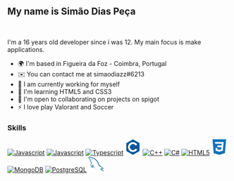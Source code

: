 My name is Simão Dias Peça
---
<br>

I'm a 16 years old developer since i was 12. My main focus is make applications.

* 🌍  I'm based in Figueira da Foz - Coimbra, Portugal
* ✉️  You can contact me at simaodiazz#6213
* 🚀  I am currently working for myself
* 🧠  I'm learning HTML5 and CSS3
* 🤝  I'm open to collaborating on projects on spigot
* ⚡  I love play Valorant and Soccer

### Skills

<p align="left">
<a href="https://developer.mozilla.org/en-US/docs/Web/Java" target="_blank" rel="noreferrer"><img src="https://raw.githubusercontent.com/danielcranney/readme-generator/main/public/icons/skills/java-colored.svg" width="36" height="36" alt="Javascript" /></a>
<a href="https://developer.mozilla.org/en-US/docs/Web/JavaScript" target="_blank" rel="noreferrer"><img src="https://raw.githubusercontent.com/danielcranney/readme-generator/main/public/icons/skills/javascript-colored.svg" width="36" height="36" alt="Javascript" /></a>
<a href="https://www.typescriptlang.org/" target="_blank" rel="noreferrer"><img src="https://raw.githubusercontent.com/danielcranney/readme-generator/main/public/icons/skills/typescript-colored.svg" width="36" height="36" alt="Typescript" /></a>
<a href="https://docs.microsoft.com/en-us/cpp/?view=msvc-170" target="_blank" rel="noreferrer"><img src="https://github.com/devicons/devicon/blob/master/icons/c/c-plain.svg" width="36" height="36" alt="C" /></a>
<a href="https://docs.microsoft.com/en-us/cpp/?view=msvc-170" target="_blank" rel="noreferrer"><img src="https://raw.githubusercontent.com/danielcranney/readme-generator/main/public/icons/skills/cplusplus-colored.svg" width="36" height="36" alt="C++" /></a>
<a href="https://docs.microsoft.com/en-us/csharp/?view=msvc-170" target="_blank" rel="noreferrer"><img src="https://raw.githubusercontent.com/danielcranney/readme-generator/main/public/icons/skills/csharp-colored.svg" width="36" height="36" alt="C#" /></a>
<a href="https://developer.mozilla.org/en-US/docs/Glossary/HTML5" target="_blank" rel="noreferrer"><img src="https://raw.githubusercontent.com/danielcranney/readme-generator/main/public/icons/skills/html5-colored.svg" width="36" height="36" alt="HTML5" /></a>
<a href="https://docs.microsoft.com/en-us/css/?view=msvc-170" target="_blank" rel="noreferrer"><img src="https://github.com/devicons/devicon/blob/master/icons/css3/css3-plain.svg" width="36" height="36" alt="CSS" /></a>
<a href="https://www.mongodb.com/" target="_blank" rel="noreferrer"><img src="https://raw.githubusercontent.com/danielcranney/readme-generator/main/public/icons/skills/mongodb-colored.svg" width="36" height="36" alt="MongoDB" /></a>
<a href="https://www.postgresql.org/" target="_blank" rel="noreferrer"><img src="https://raw.githubusercontent.com/danielcranney/readme-generator/main/public/icons/skills/postgresql-colored.svg" width="36" height="36" alt="PostgreSQL" /></a>
<a href="https://www.mariadb.org/" target="_blank" rel="noreferrer"><img src="https://github.com/devicons/devicon/blob/master/icons/mysql/mysql-plain.svg" width="36" height="36" alt="MySQL" /></a> 
</p>

